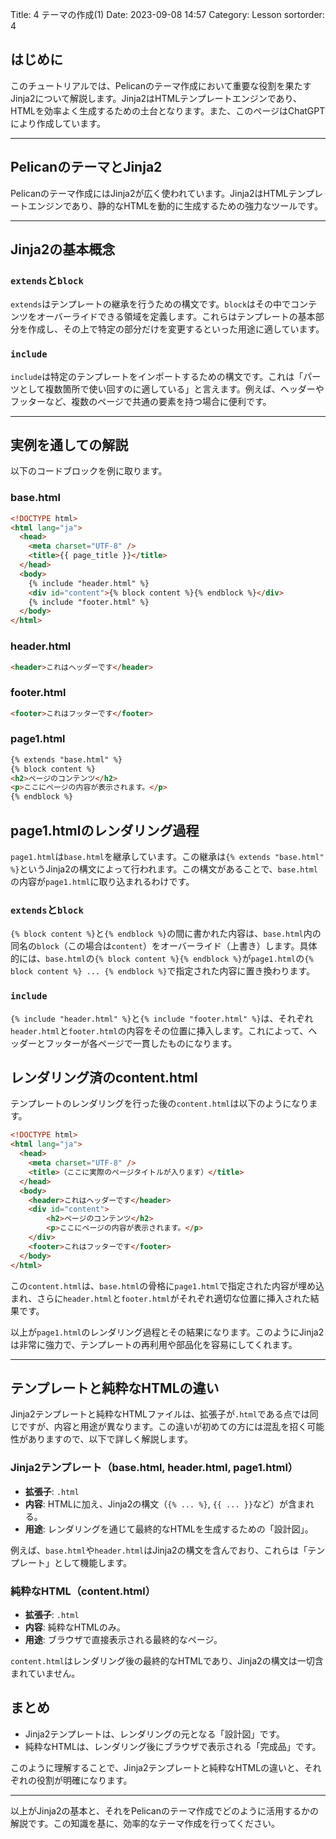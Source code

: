 Title: 4 テーマの作成(1)
Date: 2023-09-08 14:57
Category: Lesson
sortorder: 4

## はじめに

このチュートリアルでは、Pelicanのテーマ作成において重要な役割を果たすJinja2について解説します。Jinja2はHTMLテンプレートエンジンであり、HTMLを効率よく生成するための土台となります。また、このページはChatGPTにより作成しています。

---

## PelicanのテーマとJinja2

Pelicanのテーマ作成にはJinja2が広く使われています。Jinja2はHTMLテンプレートエンジンであり、静的なHTMLを動的に生成するための強力なツールです。

---

## Jinja2の基本概念

### `extends`と`block`

`extends`はテンプレートの継承を行うための構文です。`block`はその中でコンテンツをオーバーライドできる領域を定義します。これらはテンプレートの基本部分を作成し、その上で特定の部分だけを変更するといった用途に適しています。

### `include`

`include`は特定のテンプレートをインポートするための構文です。これは「パーツとして複数箇所で使い回すのに適している」と言えます。例えば、ヘッダーやフッターなど、複数のページで共通の要素を持つ場合に便利です。

---

## 実例を通しての解説

以下のコードブロックを例に取ります。

### base.html

```html
<!DOCTYPE html>
<html lang="ja">
  <head>
    <meta charset="UTF-8" />
    <title>{{ page_title }}</title>
  </head>
  <body>
    {% include "header.html" %}
    <div id="content">{% block content %}{% endblock %}</div>
    {% include "footer.html" %}
  </body>
</html>
```

### header.html

```html
<header>これはヘッダーです</header>
```

### footer.html

```html
<footer>これはフッターです</footer>
```

### page1.html

```html
{% extends "base.html" %}
{% block content %}
<h2>ページのコンテンツ</h2>
<p>ここにページの内容が表示されます。</p>
{% endblock %}
```

## page1.htmlのレンダリング過程

`page1.html`は`base.html`を継承しています。この継承は`{% extends "base.html" %}`というJinja2の構文によって行われます。この構文があることで、`base.html`の内容が`page1.html`に取り込まれるわけです。

### `extends`と`block`

`{% block content %}`と`{% endblock %}`の間に書かれた内容は、`base.html`内の同名の`block`（この場合は`content`）をオーバーライド（上書き）します。具体的には、`base.html`の`{% block content %}{% endblock %}`が`page1.html`の`{% block content %} ... {% endblock %}`で指定された内容に置き換わります。

### `include`

`{% include "header.html" %}`と`{% include "footer.html" %}`は、それぞれ`header.html`と`footer.html`の内容をその位置に挿入します。これによって、ヘッダーとフッターが各ページで一貫したものになります。

## レンダリング済のcontent.html

テンプレートのレンダリングを行った後の`content.html`は以下のようになります。

```html
<!DOCTYPE html>
<html lang="ja">
  <head>
    <meta charset="UTF-8" />
    <title>（ここに実際のページタイトルが入ります）</title>
  </head>
  <body>
    <header>これはヘッダーです</header>
    <div id="content">
        <h2>ページのコンテンツ</h2>
        <p>ここにページの内容が表示されます。</p>
    </div>
    <footer>これはフッターです</footer>
  </body>
</html>
```

この`content.html`は、`base.html`の骨格に`page1.html`で指定された内容が埋め込まれ、さらに`header.html`と`footer.html`がそれぞれ適切な位置に挿入された結果です。

以上が`page1.html`のレンダリング過程とその結果になります。このようにJinja2は非常に強力で、テンプレートの再利用や部品化を容易にしてくれます。

---

## テンプレートと純粋なHTMLの違い

Jinja2テンプレートと純粋なHTMLファイルは、拡張子が`.html`である点では同じですが、内容と用途が異なります。この違いが初めての方には混乱を招く可能性がありますので、以下で詳しく解説します。

### Jinja2テンプレート（base.html, header.html, page1.html）

- **拡張子**: `.html`
- **内容**: HTMLに加え、Jinja2の構文（`{% ... %}`, `{{ ... }}`など）が含まれる。
- **用途**: レンダリングを通じて最終的なHTMLを生成するための「設計図」。

例えば、`base.html`や`header.html`はJinja2の構文を含んでおり、これらは「テンプレート」として機能します。

### 純粋なHTML（content.html）

- **拡張子**: `.html`
- **内容**: 純粋なHTMLのみ。
- **用途**: ブラウザで直接表示される最終的なページ。

`content.html`はレンダリング後の最終的なHTMLであり、Jinja2の構文は一切含まれていません。

## まとめ

- Jinja2テンプレートは、レンダリングの元となる「設計図」です。
- 純粋なHTMLは、レンダリング後にブラウザで表示される「完成品」です。

このように理解することで、Jinja2テンプレートと純粋なHTMLの違いと、それぞれの役割が明確になります。

---
以上がJinja2の基本と、それをPelicanのテーマ作成でどのように活用するかの解説です。この知識を基に、効率的なテーマ作成を行ってください。
